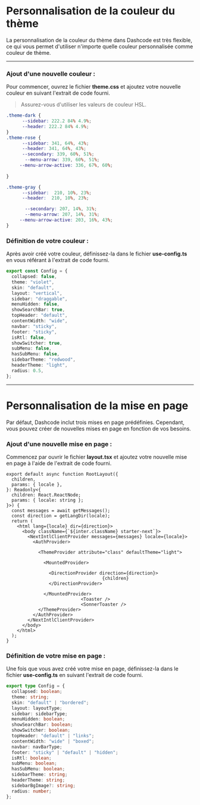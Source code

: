 # Personnalisation de la couleur du thème

La personnalisation de la couleur du thème dans Dashcode est très flexible, ce qui vous permet d'utiliser n'importe quelle couleur personnalisée comme couleur de thème.

---

### Ajout d'une nouvelle couleur :

Pour commencer, ouvrez le fichier **theme.css** et ajoutez votre nouvelle couleur en suivant l'extrait de code fourni.

> Assurez-vous d'utiliser les valeurs de couleur HSL.

```css filename="app/[locale]/theme.css"
.theme-dark {
      --sidebar: 222.2 84% 4.9%;
      --header: 222.2 84% 4.9%;
}
.theme-rose {
      --sidebar: 341, 64%, 43%;
      --header: 341, 64%, 43%;
      --secondary: 339, 60%, 51%;
       --menu-arrow: 339, 60%, 51%;
     --menu-arrow-active: 336, 67%, 60%;
      
}

.theme-gray {
      --sidebar:  210, 10%, 23%;
      --header:  210, 10%, 23%;

       --secondary: 207, 14%, 31%;
       --menu-arrow: 207, 14%, 31%;
     --menu-arrow-active: 203, 16%, 43%;
}
```

### Définition de votre couleur :

Après avoir créé votre couleur, définissez-la dans le fichier **use-config.ts** en vous référant à l'extrait de code fourni.

```ts filename="hooks/use-config.ts"
export const Config = {
  collapsed: false,
  theme: "violet",
  skin: "default",
  layout: "vertical",
  sidebar: "draggable",
  menuHidden: false,
  showSearchBar: true,
  topHeader: "default",
  contentWidth: "wide",
  navbar: "sticky",
  footer: "sticky",
  isRtl: false,
  showSwitcher: true,
  subMenu: false,
  hasSubMenu: false,
  sidebarTheme: "redwood",
  headerTheme: "light",
  radius: 0.5,
};
```

---

# Personnalisation de la mise en page

Par défaut, Dashcode inclut trois mises en page prédéfinies. Cependant, vous pouvez créer de nouvelles mises en page en fonction de vos besoins.

### Ajout d'une nouvelle mise en page :

Commencez par ouvrir le fichier **layout.tsx** et ajoutez votre nouvelle mise en page à l'aide de l'extrait de code fourni.

```tsx filename="app/[locale]/layout.tsx"
export default async function RootLayout({
  children,
  params: { locale },
}: Readonly<{
  children: React.ReactNode;
  params: { locale: string };
}>) {
  const messages = await getMessages();
  const direction = getLangDir(locale);
  return (
    <html lang={locale} dir={direction}>
      <body className={`${inter.className} starter-next`}>
        <NextIntlClientProvider messages={messages} locale={locale}>
          <AuthProvider>
                       
            <ThemeProvider attribute="class" defaultTheme="light">
                           
              <MountedProvider>
                               
                <DirectionProvider direction={direction}>
                                    {children}               
                </DirectionProvider>
                             
              </MountedProvider>
                            <Toaster />
                            <SonnerToaster />           
            </ThemeProvider>
          </AuthProvider>
        </NextIntlClientProvider>
      </body>
    </html>
  );
}
```

### Définition de votre mise en page :

Une fois que vous avez créé votre mise en page, définissez-la dans le fichier **use-config.ts** en suivant l'extrait de code fourni.

```ts filename="hooks/use-config.ts"
export type Config = {
  collapsed: boolean;
  theme: string;
  skin: "default" | "bordered";
  layout: layoutType;
  sidebar: sidebarType;
  menuHidden: boolean;
  showSearchBar: boolean;
  showSwitcher: boolean;
  topHeader: "default" | "links";
  contentWidth: "wide" | "boxed";
  navbar: navBarType;
  footer: "sticky" | "default" | "hidden";
  isRtl: boolean;
  subMenu: boolean;
  hasSubMenu: boolean;
  sidebarTheme: string;
  headerTheme: string;
  sidebarBgImage?: string;
  radius: number;
};
```
